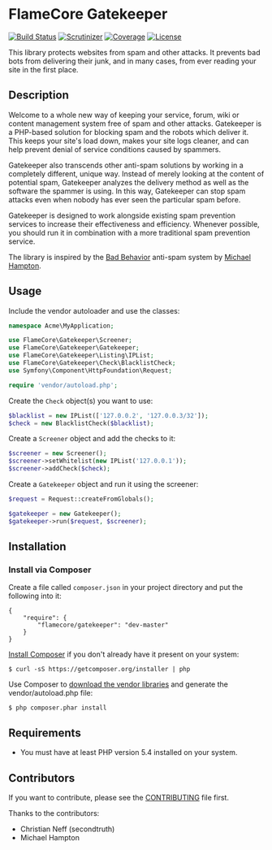 FlameCore Gatekeeper
====================

[![Build Status](https://img.shields.io/travis/FlameCore/Gatekeeper.svg)](https://travis-ci.org/FlameCore/Gatekeeper)
[![Scrutinizer](http://img.shields.io/scrutinizer/g/FlameCore/Gatekeeper.svg)](https://scrutinizer-ci.com/g/FlameCore/Gatekeeper)
[![Coverage](http://img.shields.io/codeclimate/coverage/github/FlameCore/Gatekeeper.svg)](https://codeclimate.com/github/FlameCore/Gatekeeper/coverage)
[![License](http://img.shields.io/packagist/l/flamecore/gatekeeper.svg)](https://packagist.org/packages/flamecore/gatekeeper)

This library protects websites from spam and other attacks. It prevents bad bots from delivering their junk, and in many cases,
from ever reading your site in the first place.


Description
-----------

Welcome to a whole new way of keeping your service, forum, wiki or content management system free of spam and other attacks.
Gatekeeper is a PHP-based solution for blocking spam and the robots which deliver it. This keeps your site's load down,
makes your site logs cleaner, and can help prevent denial of service conditions caused by spammers.

Gatekeeper also transcends other anti-spam solutions by working in a completely different, unique way. Instead of merely
looking at the content of potential spam, Gatekeeper analyzes the delivery method as well as the software the spammer
is using. In this way, Gatekeeper can stop spam attacks even when nobody has ever seen the particular spam before.

Gatekeeper is designed to work alongside existing spam prevention services to increase their effectiveness and efficiency.
Whenever possible, you should run it in combination with a more traditional spam prevention service.

The library is inspired by the [Bad Behavior](http://bad-behavior.ioerror.us) anti-spam system by [Michael Hampton](http://ioerror.us).


Usage
-----

Include the vendor autoloader and use the classes:

```php
namespace Acme\MyApplication;

use FlameCore\Gatekeeper\Screener;
use FlameCore\Gatekeeper\Gatekeeper;
use FlameCore\Gatekeeper\Listing\IPList;
use FlameCore\Gatekeeper\Check\BlacklistCheck;
use Symfony\Component\HttpFoundation\Request;

require 'vendor/autoload.php';
```

Create the `Check` object(s) you want to use:

```php
$blacklist = new IPList(['127.0.0.2', '127.0.0.3/32']);
$check = new BlacklistCheck($blacklist);
```

Create a `Screener` object and add the checks to it:

```php
$screener = new Screener();
$screener->setWhitelist(new IPList('127.0.0.1'));
$screener->addCheck($check);
```

Create a `Gatekeeper` object and run it using the screener:

```php
$request = Request::createFromGlobals();

$gatekeeper = new Gatekeeper();
$gatekeeper->run($request, $screener);
```


Installation
------------

### Install via Composer

Create a file called `composer.json` in your project directory and put the following into it:

```
{
    "require": {
        "flamecore/gatekeeper": "dev-master"
    }
}
```

[Install Composer](https://getcomposer.org/doc/00-intro.md#installation-linux-unix-osx) if you don't already have it present on your system:

    $ curl -sS https://getcomposer.org/installer | php

Use Composer to [download the vendor libraries](https://getcomposer.org/doc/00-intro.md#using-composer) and generate the vendor/autoload.php file:

    $ php composer.phar install


Requirements
------------

* You must have at least PHP version 5.4 installed on your system.


Contributors
------------

If you want to contribute, please see the [CONTRIBUTING](CONTRIBUTING.md) file first.

Thanks to the contributors:

* Christian Neff (secondtruth)
* Michael Hampton
